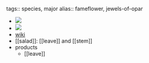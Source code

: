 tags:: species, major
alias:: fameflower, jewels-of-opar

- ![](https://peach-geographical-bat-397.mypinata.cloud/ipfs/QmY78iNwt1QHjrTNxNimphV6v59CcoRL6b8D2MTs9pkSQY)
- ![](https://peach-geographical-bat-397.mypinata.cloud/ipfs/QmXvCqv7LfM7Dtazh8YhL9agQWYV72bB34vx9erk6m81dy)
- [wiki](https://en.wikipedia.org/wiki/Talinum_paniculatum)
- [[salad]]: [[leave]] and [[stem]]
- products
	- [[leave]]